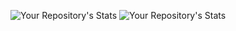 ![Your Repository's Stats](https://github-readme-stats.vercel.app/api?username=TeamD01&show_icons=true)
![Your Repository's Stats](https://github-readme-stats.vercel.app/api/top-langs/?username=TeamD01&theme=blue-green)

<!--
**TeamD01/TeamD01** is a ✨ _special_ ✨ repository because its `README.md` (this file) appears on your GitHub profile.

Here are some ideas to get you started:

- 🔭 I’m currently working on ...
- 🌱 I’m currently learning ...
- 👯 I’m looking to collaborate on ...
- 🤔 I’m looking for help with ...
- 💬 Ask me about ...
- 📫 How to reach me: ...
- 😄 Pronouns: ...
- ⚡ Fun fact: ...
-->
